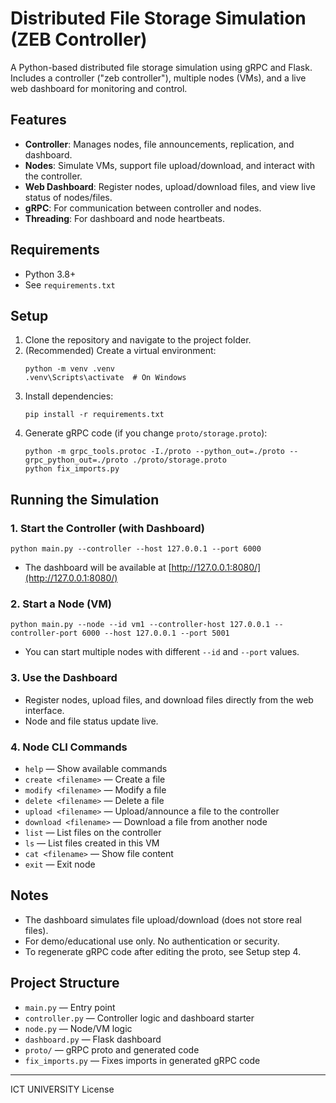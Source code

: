 # Distributed File Storage Simulation (ZEB Controller)

A Python-based distributed file storage simulation using gRPC and Flask. Includes a controller ("zeb controller"), multiple nodes (VMs), and a live web dashboard for monitoring and control.

## Features
- **Controller**: Manages nodes, file announcements, replication, and dashboard.
- **Nodes**: Simulate VMs, support file upload/download, and interact with the controller.
- **Web Dashboard**: Register nodes, upload/download files, and view live status of nodes/files.
- **gRPC**: For communication between controller and nodes.
- **Threading**: For dashboard and node heartbeats.

## Requirements
- Python 3.8+
- See `requirements.txt`

## Setup
1. Clone the repository and navigate to the project folder.
2. (Recommended) Create a virtual environment:
   ```
   python -m venv .venv
   .venv\Scripts\activate  # On Windows
   ```
3. Install dependencies:
   ```
   pip install -r requirements.txt
   ```
4. Generate gRPC code (if you change `proto/storage.proto`):
   ```
   python -m grpc_tools.protoc -I./proto --python_out=./proto --grpc_python_out=./proto ./proto/storage.proto
   python fix_imports.py
   ```

## Running the Simulation
### 1. Start the Controller (with Dashboard)
```
python main.py --controller --host 127.0.0.1 --port 6000
```
- The dashboard will be available at [http://127.0.0.1:8080/](http://127.0.0.1:8080/)

### 2. Start a Node (VM)
```
python main.py --node --id vm1 --controller-host 127.0.0.1 --controller-port 6000 --host 127.0.0.1 --port 5001
```
- You can start multiple nodes with different `--id` and `--port` values.

### 3. Use the Dashboard
- Register nodes, upload files, and download files directly from the web interface.
- Node and file status update live.

### 4. Node CLI Commands
- `help` — Show available commands
- `create <filename>` — Create a file
- `modify <filename>` — Modify a file
- `delete <filename>` — Delete a file
- `upload <filename>` — Upload/announce a file to the controller
- `download <filename>` — Download a file from another node
- `list` — List files on the controller
- `ls` — List files created in this VM
- `cat <filename>` — Show file content
- `exit` — Exit node

## Notes
- The dashboard simulates file upload/download (does not store real files).
- For demo/educational use only. No authentication or security.
- To regenerate gRPC code after editing the proto, see Setup step 4.

## Project Structure
- `main.py` — Entry point
- `controller.py` — Controller logic and dashboard starter
- `node.py` — Node/VM logic
- `dashboard.py` — Flask dashboard
- `proto/` — gRPC proto and generated code
- `fix_imports.py` — Fixes imports in generated gRPC code

---
ICT UNIVERSITY License

